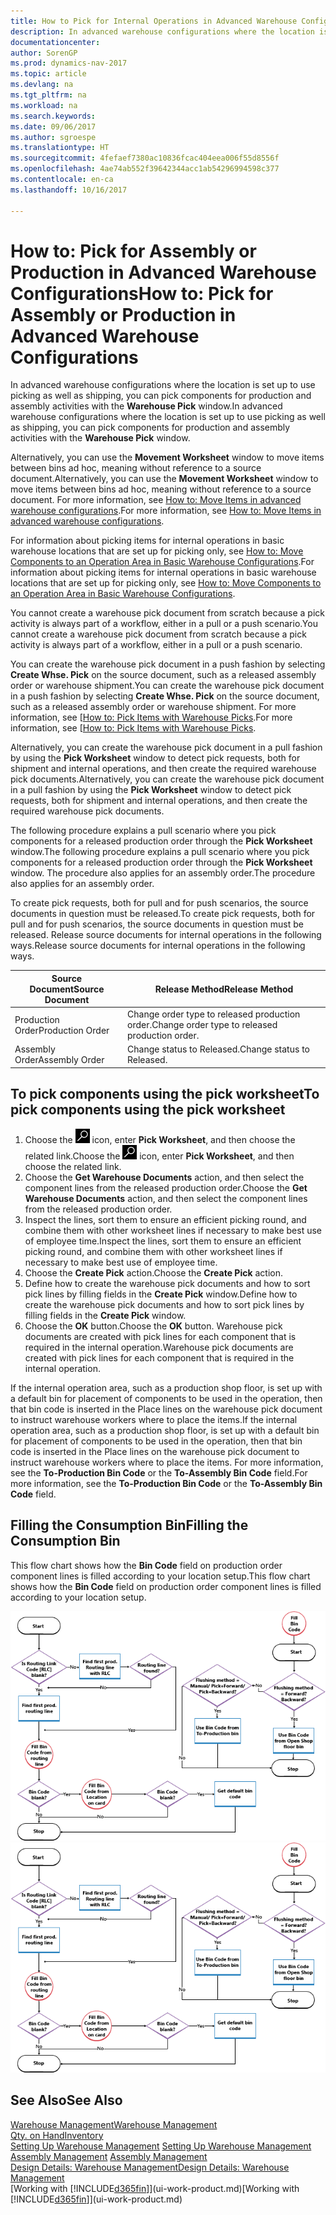```yaml
---
title: How to Pick for Internal Operations in Advanced Warehouse Configurations
description: In advanced warehouse configurations where the location is set up to use picking as well as shipping, you can pick components for production and assembly activities with the **Warehouse Pick** window.
documentationcenter: 
author: SorenGP
ms.prod: dynamics-nav-2017
ms.topic: article
ms.devlang: na
ms.tgt_pltfrm: na
ms.workload: na
ms.search.keywords: 
ms.date: 09/06/2017
ms.author: sgroespe
ms.translationtype: HT
ms.sourcegitcommit: 4fefaef7380ac10836fcac404eea006f55d8556f
ms.openlocfilehash: 4ae74ab552f39642344acc1ab54296994598c377
ms.contentlocale: en-ca
ms.lasthandoff: 10/16/2017

---
```

# <a name="how-to-pick-for-assembly-or-production-in-advanced-warehouse-configurations"></a><span data-ttu-id="408a4-103">How to: Pick for Assembly or Production in Advanced Warehouse Configurations</span><span class="sxs-lookup"><span data-stu-id="408a4-103">How to: Pick for Assembly or Production in Advanced Warehouse Configurations</span></span>
<span data-ttu-id="408a4-104">In advanced warehouse configurations where the location is set up to use picking as well as shipping, you can pick components for production and assembly activities with the **Warehouse Pick** window.</span><span class="sxs-lookup"><span data-stu-id="408a4-104">In advanced warehouse configurations where the location is set up to use picking as well as shipping, you can pick components for production and assembly activities with the **Warehouse Pick** window.</span></span>  

<span data-ttu-id="408a4-105">Alternatively, you can use the **Movement Worksheet** window to move items between bins ad hoc, meaning without reference to a source document.</span><span class="sxs-lookup"><span data-stu-id="408a4-105">Alternatively, you can use the **Movement Worksheet** window to move items between bins ad hoc, meaning without reference to a source document.</span></span> <span data-ttu-id="408a4-106">For more information, see [How to: Move Items in advanced warehouse configurations](warehouse-how-to-move-items-in-advanced-warehousing.md).</span><span class="sxs-lookup"><span data-stu-id="408a4-106">For more information, see [How to: Move Items in advanced warehouse configurations](warehouse-how-to-move-items-in-advanced-warehousing.md).</span></span>  

<span data-ttu-id="408a4-107">For information about picking items for internal operations in basic warehouse locations that are set up for picking only, see [How to: Move Components to an Operation Area in Basic Warehouse Configurations](warehouse-how-to-move-components-to-an-operation-area-in-basic-warehousing.md).</span><span class="sxs-lookup"><span data-stu-id="408a4-107">For information about picking items for internal operations in basic warehouse locations that are set up for picking only, see [How to: Move Components to an Operation Area in Basic Warehouse Configurations](warehouse-how-to-move-components-to-an-operation-area-in-basic-warehousing.md).</span></span>  

<span data-ttu-id="408a4-108">You cannot create a warehouse pick document from scratch because a pick activity is always part of a workflow, either in a pull or a push scenario.</span><span class="sxs-lookup"><span data-stu-id="408a4-108">You cannot create a warehouse pick document from scratch because a pick activity is always part of a workflow, either in a pull or a push scenario.</span></span>  

<span data-ttu-id="408a4-109">You can create the warehouse pick document in a push fashion by selecting **Create Whse. Pick** on the source document, such as a released assembly order or warehouse shipment.</span><span class="sxs-lookup"><span data-stu-id="408a4-109">You can create the warehouse pick document in a push fashion by selecting **Create Whse. Pick** on the source document, such as a released assembly order or warehouse shipment.</span></span> <span data-ttu-id="408a4-110">For more information, see [[How to: Pick Items with Warehouse Picks](warehouse-how-to-pick-items-for-warehouse-shipment.md).</span><span class="sxs-lookup"><span data-stu-id="408a4-110">For more information, see [[How to: Pick Items with Warehouse Picks](warehouse-how-to-pick-items-for-warehouse-shipment.md).</span></span>  

<span data-ttu-id="408a4-111">Alternatively, you can create the warehouse pick document in a pull fashion by using the **Pick Worksheet** window to detect pick requests, both for shipment and internal operations, and then create the required warehouse pick documents.</span><span class="sxs-lookup"><span data-stu-id="408a4-111">Alternatively, you can create the warehouse pick document in a pull fashion by using the **Pick Worksheet** window to detect pick requests, both for shipment and internal operations, and then create the required warehouse pick documents.</span></span>  

<span data-ttu-id="408a4-112">The following procedure explains a pull scenario where you pick components for a released production order through the **Pick Worksheet** window.</span><span class="sxs-lookup"><span data-stu-id="408a4-112">The following procedure explains a pull scenario where you pick components for a released production order through the **Pick Worksheet** window.</span></span> <span data-ttu-id="408a4-113">The procedure also applies for an assembly order.</span><span class="sxs-lookup"><span data-stu-id="408a4-113">The procedure also applies for an assembly order.</span></span>  

<span data-ttu-id="408a4-114">To create pick requests, both for pull and for push scenarios, the source documents in question must be released.</span><span class="sxs-lookup"><span data-stu-id="408a4-114">To create pick requests, both for pull and for push scenarios, the source documents in question must be released.</span></span> <span data-ttu-id="408a4-115">Release source documents for internal operations in the following ways.</span><span class="sxs-lookup"><span data-stu-id="408a4-115">Release source documents for internal operations in the following ways.</span></span>  

|<span data-ttu-id="408a4-116">Source Document</span><span class="sxs-lookup"><span data-stu-id="408a4-116">Source Document</span></span>|<span data-ttu-id="408a4-117">Release Method</span><span class="sxs-lookup"><span data-stu-id="408a4-117">Release Method</span></span>|  
|---------------------|--------------------|  
|<span data-ttu-id="408a4-118">Production Order</span><span class="sxs-lookup"><span data-stu-id="408a4-118">Production Order</span></span>|<span data-ttu-id="408a4-119">Change order type to released production order.</span><span class="sxs-lookup"><span data-stu-id="408a4-119">Change order type to released production order.</span></span>|  
|<span data-ttu-id="408a4-120">Assembly Order</span><span class="sxs-lookup"><span data-stu-id="408a4-120">Assembly Order</span></span>|<span data-ttu-id="408a4-121">Change status to Released.</span><span class="sxs-lookup"><span data-stu-id="408a4-121">Change status to Released.</span></span>|  

## <a name="to-pick-components-using-the-pick-worksheet"></a><span data-ttu-id="408a4-122">To pick components using the pick worksheet</span><span class="sxs-lookup"><span data-stu-id="408a4-122">To pick components using the pick worksheet</span></span>  
1.  <span data-ttu-id="408a4-123">Choose the ![Search for Page or Report](media/ui-search/search_small.png "Search for Page or Report icon") icon, enter **Pick Worksheet**, and then choose the related link.</span><span class="sxs-lookup"><span data-stu-id="408a4-123">Choose the ![Search for Page or Report](media/ui-search/search_small.png "Search for Page or Report icon") icon, enter **Pick Worksheet**, and then choose the related link.</span></span>  
2.  <span data-ttu-id="408a4-124">Choose the **Get Warehouse Documents** action, and then select the component lines from the released production order.</span><span class="sxs-lookup"><span data-stu-id="408a4-124">Choose the **Get Warehouse Documents** action, and then select the component lines from the released production order.</span></span>  
3.  <span data-ttu-id="408a4-125">Inspect the lines, sort them to ensure an efficient picking round, and combine them with other worksheet lines if necessary to make best use of employee time.</span><span class="sxs-lookup"><span data-stu-id="408a4-125">Inspect the lines, sort them to ensure an efficient picking round, and combine them with other worksheet lines if necessary to make best use of employee time.</span></span>  
4.  <span data-ttu-id="408a4-126">Choose the **Create Pick** action.</span><span class="sxs-lookup"><span data-stu-id="408a4-126">Choose the **Create Pick** action.</span></span>  
5.  <span data-ttu-id="408a4-127">Define how to create the warehouse pick documents and how to sort pick lines by filling fields in the **Create Pick** window.</span><span class="sxs-lookup"><span data-stu-id="408a4-127">Define how to create the warehouse pick documents and how to sort pick lines by filling fields in the **Create Pick** window.</span></span>  
6.  <span data-ttu-id="408a4-128">Choose the **OK** button.</span><span class="sxs-lookup"><span data-stu-id="408a4-128">Choose the **OK** button.</span></span> <span data-ttu-id="408a4-129">Warehouse pick documents are created with pick lines for each component that is required in the internal operation.</span><span class="sxs-lookup"><span data-stu-id="408a4-129">Warehouse pick documents are created with pick lines for each component that is required in the internal operation.</span></span>  

<span data-ttu-id="408a4-130">If the internal operation area, such as a production shop floor, is set up with a default bin for placement of components to be used in the operation, then that bin code is inserted in the Place lines on the warehouse pick document to instruct warehouse workers where to place the items.</span><span class="sxs-lookup"><span data-stu-id="408a4-130">If the internal operation area, such as a production shop floor, is set up with a default bin for placement of components to be used in the operation, then that bin code is inserted in the Place lines on the warehouse pick document to instruct warehouse workers where to place the items.</span></span> <span data-ttu-id="408a4-131">For more information, see the **To-Production Bin Code** or the **To-Assembly Bin Code** field.</span><span class="sxs-lookup"><span data-stu-id="408a4-131">For more information, see the **To-Production Bin Code** or the **To-Assembly Bin Code** field.</span></span>

## <a name="filling-the-consumption-bin"></a><span data-ttu-id="408a4-132">Filling the Consumption Bin</span><span class="sxs-lookup"><span data-stu-id="408a4-132">Filling the Consumption Bin</span></span>
<span data-ttu-id="408a4-133">This flow chart shows how the **Bin Code** field on production order component lines is filled according to your location setup.</span><span class="sxs-lookup"><span data-stu-id="408a4-133">This flow chart shows how the **Bin Code** field on production order component lines is filled according to your location setup.</span></span>

<span data-ttu-id="408a4-134">![Bin flow chart](media/binflow.png "BinFlow")</span><span class="sxs-lookup"><span data-stu-id="408a4-134">![Bin flow chart](media/binflow.png "BinFlow")</span></span>  

## <a name="see-also"></a><span data-ttu-id="408a4-135">See Also</span><span class="sxs-lookup"><span data-stu-id="408a4-135">See Also</span></span>
[<span data-ttu-id="408a4-136">Warehouse Management</span><span class="sxs-lookup"><span data-stu-id="408a4-136">Warehouse Management</span></span>](warehouse-manage-warehouse.md)  
[<span data-ttu-id="408a4-137">Qty. on Hand</span><span class="sxs-lookup"><span data-stu-id="408a4-137">Inventory</span></span>](inventory-manage-inventory.md)  
<span data-ttu-id="408a4-138">[Setting Up Warehouse Management](warehouse-setup-warehouse.md)   </span><span class="sxs-lookup"><span data-stu-id="408a4-138">[Setting Up Warehouse Management](warehouse-setup-warehouse.md)   </span></span>  
<span data-ttu-id="408a4-139">[Assembly Management](assembly-assemble-items.md)  </span><span class="sxs-lookup"><span data-stu-id="408a4-139">[Assembly Management](assembly-assemble-items.md)  </span></span>  
[<span data-ttu-id="408a4-140">Design Details: Warehouse Management</span><span class="sxs-lookup"><span data-stu-id="408a4-140">Design Details: Warehouse Management</span></span>](design-details-warehouse-management.md)  
<span data-ttu-id="408a4-141">[Working with [!INCLUDE[d365fin](includes/d365fin_md.md)]](ui-work-product.md)</span><span class="sxs-lookup"><span data-stu-id="408a4-141">[Working with [!INCLUDE[d365fin](includes/d365fin_md.md)]](ui-work-product.md)</span></span>

